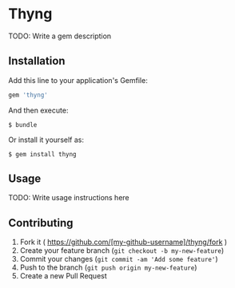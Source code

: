 # Thyng

TODO: Write a gem description

## Installation

Add this line to your application's Gemfile:

```ruby
gem 'thyng'
```

And then execute:

    $ bundle

Or install it yourself as:

    $ gem install thyng

## Usage

TODO: Write usage instructions here

## Contributing

1. Fork it ( https://github.com/[my-github-username]/thyng/fork )
2. Create your feature branch (`git checkout -b my-new-feature`)
3. Commit your changes (`git commit -am 'Add some feature'`)
4. Push to the branch (`git push origin my-new-feature`)
5. Create a new Pull Request

